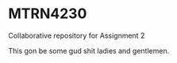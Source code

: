 # MTRN4230
Collaborative repository for Assignment 2

This gon be some gud shit ladies and gentlemen.
